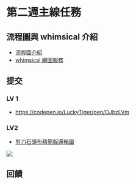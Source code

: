 # 第二週主線任務

## 流程圖與 whimsical 介紹
* [流程圖介紹](https://zh.wikipedia.org/wiki/%E6%B5%81%E7%A8%8B%E5%9B%BE)
* [whimsical 繪圖服務](https://whimsical.com/4oYtsHWjADWsieeNrjY1Xa)

## 提交
### LV 1
* https://codepen.io/LuckyTiger/pen/OJbzLVm

### LV2
* [剪刀石頭布精簡版邏輯圖](https://whimsical.com/AwBm1CemRcvPF3A73pmr6i)

![](https://i.imgur.com/ArmA8qf.png)

## 回饋